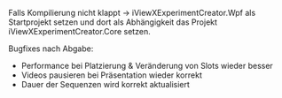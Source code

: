 Falls Kompilierung nicht klappt -> iViewXExperimentCreator.Wpf als Startprojekt setzen und dort als Abhängigkeit das Projekt iViewXExperimentCreator.Core setzen.

Bugfixes nach Abgabe:

- Performance bei Platzierung & Veränderung von Slots wieder besser
- Videos pausieren bei Präsentation wieder korrekt
- Dauer der Sequenzen wird korrekt aktualisiert
